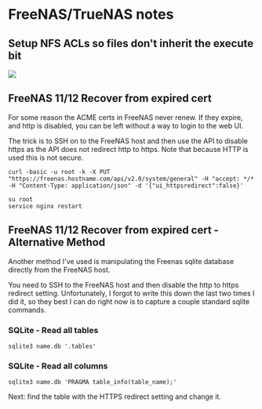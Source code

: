 # FreeNAS/TrueNAS notes

## Setup NFS ACLs so files don't inherit the execute bit

![](images/../freenas-nfs-permissions.png)

## FreeNAS 11/12 Recover from expired cert

For some reason the ACME certs in FreeNAS never renew.  If they expire, and http is disabled, you can be left without a way to login to the web UI.

The trick is to SSH on to the FreeNAS host and then use the API to disable https as the API does not redirect http to https.  Note that because HTTP is used this is not secure.

```
curl -basic -u root -k -X PUT "https://freenas.hostname.com/api/v2.0/system/general" -H "accept: */* -H "Content-Type: application/json" -d '{"ui_httpsredirect":false}'

su root
service nginx restart
```

## FreeNAS 11/12 Recover from expired cert - Alternative Method

Another method I've used is manipulating the Freenas sqlite database directly from the FreeNAS host.

You need to SSH to the FreeNAS host and then disable the http to https redirect setting.  Unfortunately, I forgot to write this down the last two times I did it, so they best I can do right now is to capture a couple standard sqlite commands.

### SQLite - Read all tables

```
sqlite3 name.db '.tables'
```

### SQLite - Read all columns

```
sqlite3 name.db 'PRAGMA table_info(table_name);'
```

Next: find the table with the HTTPS redirect setting and change it.  